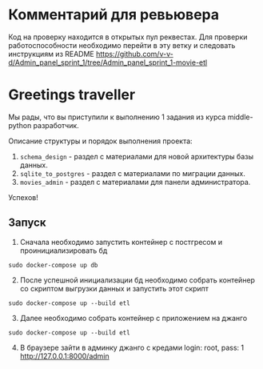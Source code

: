 # Комментарий для ревьювера

Код на проверку находится в открытых пул реквестах.
Для проверки работоспособности необходимо перейти в эту ветку и следовать инструкциям из README
https://github.com/v-v-d/Admin_panel_sprint_1/tree/Admin_panel_sprint_1-movie-etl

# Greetings traveller

Мы рады, что вы приступили к выполнению 1 задания из курса middle-python разработчик.
 
Описание структуры и порядок выполнения проекта:
1. `schema_design` - раздел c материалами для новой архитектуры базы данных.
2. `sqlite_to_postgres` - раздел с материалами по миграции данных.
3. `movies_admin` - раздел с материалами для панели администратора.

Успехов!

## Запуск

1. Сначала необходимо запустить контейнер с постгресом и проинициализировать бд
```shell
sudo docker-compose up db
```
2. После успешной инициализации бд необходимо собрать контейнер со скриптом выгрузки данных
и запустить этот скрипт
```shell
sudo docker-compose up --build etl
```
3. Далее необходимо собрать контейнер с приложением на джанго
```shell
sudo docker-compose up --build etl
```
4. В браузере зайти в админку джанго с кредами login: root, pass: 1 http://127.0.0.1:8000/admin

